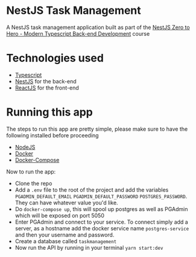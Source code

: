 <h1>NestJS Task Management</h1>
<p>A NestJS task management application built as part of the <a href="https://www.udemy.com/course/nestjs-zero-to-hero/">NestJS Zero to Hero - Modern Typescript Back-end Development</a> course</p>
<h1>Technologies used</h1>
<ul>
  <li><a href="https://www.typescriptlang.org/">Typescript</a></li>
  <li><a href="https://nestjs.com/">NestJS</a> for the back-end</li>
  <li><a href="https://reactjs.org/">ReactJS</a> for the front-end</li>
</ul>

<h1>Running this app</h1>
<p>The steps to run this app are pretty simple, please make sure to have the following installed before proceeding</p>
<ul>
  <li><a href="https://nodejs.org/">NodeJS</a></li>
  <li><a href="https://www.docker.com/">Docker</a></li>
  <li><a href="https://docs.docker.com/compose/">Docker-Compose</a></li>
</ul>

<p>Now to run the app:</p>
<ul>
  <li>Clone the repo</li>
  <li>Add a <code>.env</code> file to the root of the project and add the variables <code>PGADMIN_DEFAULT_EMAIL</code> <code>PGADMIN_DEFAULT_PASSWORD</code> <code>POSTGRES_PASSWORD</code>. They can have whatever value you'd like.</li>
  <li>Do <code>docker-compose up</code>, this will spool up postgres as well as PGAdmin which will be exposed on port 5050</li>
  <li> Enter PGAdmin and connect to your service. To connect simply add a server, as a hostname add the docker service name <code>postgres-service</code> and then your username and password.</li>
  <li>Create a database called <code>taskmanagement</code></li>
  <li>Now run the API by running in your terminal <code>yarn start:dev</code></li>
</ul>

